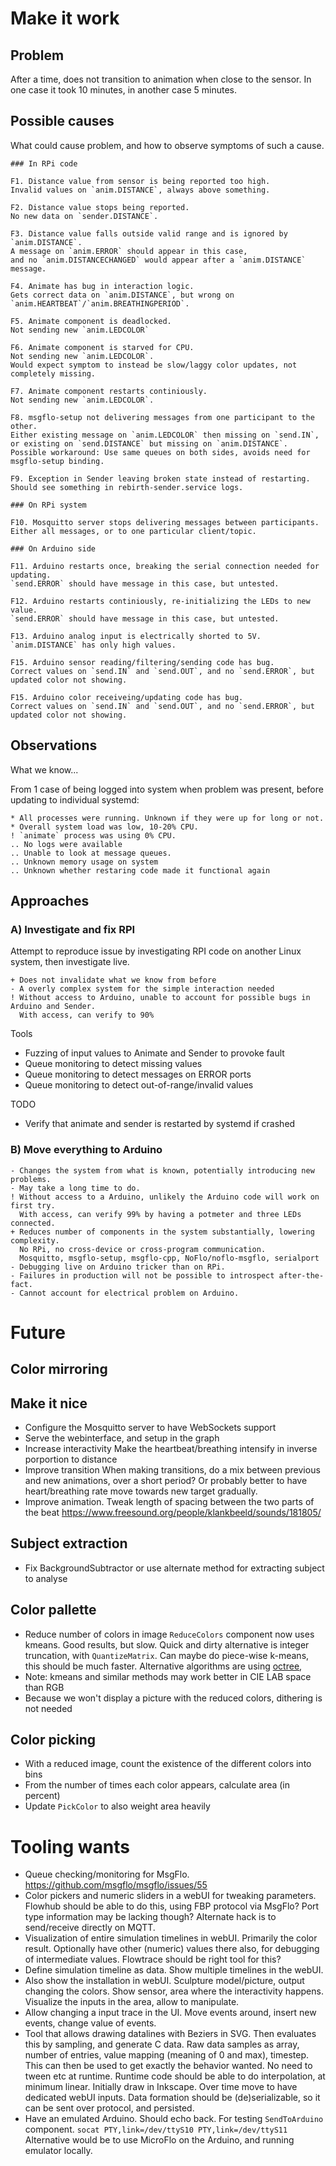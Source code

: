 
# Make it work

## Problem
After a time, does not transition to animation when close to the sensor.
In one case it took 10 minutes, in another case 5 minutes.

## Possible causes
What could cause problem, and how to observe symptoms of such a cause.

```
### In RPi code

F1. Distance value from sensor is being reported too high.
Invalid values on `anim.DISTANCE`, always above something.

F2. Distance value stops being reported.
No new data on `sender.DISTANCE`.

F3. Distance value falls outside valid range and is ignored by `anim.DISTANCE`.
A message on `anim.ERROR` should appear in this case,
and no `anim.DISTANCECHANGED` would appear after a `anim.DISTANCE` message.

F4. Animate has bug in interaction logic.
Gets correct data on `anim.DISTANCE`, but wrong on `anim.HEARTBEAT`/`anim.BREATHINGPERIOD`.

F5. Animate component is deadlocked.
Not sending new `anim.LEDCOLOR`

F6. Animate component is starved for CPU.
Not sending new `anim.LEDCOLOR`.
Would expect symptom to instead be slow/laggy color updates, not completely missing.

F7. Animate component restarts continiously.
Not sending new `anim.LEDCOLOR`.

F8. msgflo-setup not delivering messages from one participant to the other.
Either existing message on `anim.LEDCOLOR` then missing on `send.IN`,
or existing on `send.DISTANCE` but missing on `anim.DISTANCE`. 
Possible workaround: Use same queues on both sides, avoids need for msgflo-setup binding.

F9. Exception in Sender leaving broken state instead of restarting.
Should see something in rebirth-sender.service logs.

### On RPi system

F10. Mosquitto server stops delivering messages between participants.
Either all messages, or to one particular client/topic.

### On Arduino side

F11. Arduino restarts once, breaking the serial connection needed for updating.
`send.ERROR` should have message in this case, but untested.

F12. Arduino restarts continiously, re-initializing the LEDs to new value.
`send.ERROR` should have message in this case, but untested.

F13. Arduino analog input is electrically shorted to 5V. 
`anim.DISTANCE` has only high values.

F15. Arduino sensor reading/filtering/sending code has bug.
Correct values on `send.IN` and `send.OUT`, and no `send.ERROR`, but updated color not showing.

F15. Arduino color receiveing/updating code has bug.
Correct values on `send.IN` and `send.OUT`, and no `send.ERROR`, but updated color not showing.

```

## Observations
What we know...

From 1 case of being logged into system when problem was present,
before updating to individual systemd:

```
* All processes were running. Unknown if they were up for long or not.
* Overall system load was low, 10-20% CPU.
! `animate` process was using 0% CPU.
.. No logs were available
.. Unable to look at message queues.
.. Unknown memory usage on system
.. Unknown whether restaring code made it functional again
```

## Approaches

### A) Investigate and fix RPI

Attempt to reproduce issue by investigating RPI code on another Linux system,
then investigate live.

```
+ Does not invalidate what we know from before
- A overly complex system for the simple interaction needed
! Without access to Arduino, unable to account for possible bugs in Arduino and Sender.
  With access, can verify to 90%
```

Tools

* Fuzzing of input values to Animate and Sender to provoke fault
* Queue monitoring to detect missing values
* Queue monitoring to detect messages on ERROR ports
* Queue monitoring to detect out-of-range/invalid values

TODO

* Verify that animate and sender is restarted by systemd if crashed

### B) Move everything to Arduino

```
- Changes the system from what is known, potentially introducing new problems.
- May take a long time to do.
! Without access to a Arduino, unlikely the Arduino code will work on first try.
  With access, can verify 99% by having a potmeter and three LEDs connected.
+ Reduces number of components in the system substantially, lowering complexity.
  No RPi, no cross-device or cross-program communication.
  Mosquitto, msgflo-setup, msgflo-cpp, NoFlo/noflo-msgflo, serialport
- Debugging live on Arduino tricker than on RPi.
- Failures in production will not be possible to introspect after-the-fact.
- Cannot account for electrical problem on Arduino.
```

# Future

## Color mirroring

## Make it nice

* Configure the Mosquitto server to have WebSockets support
* Serve the webinterface, and setup in the graph
* Increase interactivity
Make the heartbeat/breathing intensify in inverse porportion to distance
* Improve transition
When making transitions, do a mix between previous and new animations, over a short period?
Or probably better to have heart/breathing rate move towards new target gradually. 
* Improve animation.
Tweak length of spacing between the two parts of the beat
https://www.freesound.org/people/klankbeeld/sounds/181805/

## Subject extraction

* Fix BackgroundSubtractor or use alternate method for extracting subject to analyse

## Color pallette

* Reduce number of colors in image
`ReduceColors` component now uses kmeans. Good results, but slow. 
Quick and dirty alternative is integer truncation, with `QuantizeMatrix`.
Can maybe do piece-wise k-means, this should be much faster.
Alternative algorithms are using [octree](https://rosettacode.org/wiki/Color_quantization#C),
* Note: kmeans and similar methods may work better in CIE LAB space than RGB
* Because we won't display a picture with the reduced colors, dithering is not needed

## Color picking

* With a reduced image, count the existence of the different colors into bins
* From the number of times each color appears, calculate area (in percent)
* Update `PickColor` to also weight area heavily

# Tooling wants

* Queue checking/monitoring for MsgFlo. https://github.com/msgflo/msgflo/issues/55
* Color pickers and numeric sliders in a webUI for tweaking parameters.
Flowhub should be able to do this, using FBP protocol via MsgFlo?
Port type information may be lacking though?
Alternate hack is to send/receive directly on MQTT.
* Visualization of entire simulation timelines in webUI. Primarily the color result.
Optionally have other (numeric) values there also, for debugging of intermediate values.
Flowtrace should be right tool for this?
* Define simulation timeline as data. Show multiple timelines in the webUI.
* Also show the installation in webUI. Sculpture model/picture, output changing the colors.
Show sensor, area where the interactivity happens. Visualize the inputs in the area, allow to manipulate.
* Allow changing a input trace in the UI. Move events around, insert new events, change value of events.
* Tool that allows drawing datalines with Beziers in SVG.
Then evaluates this by sampling, and generate C data. 
Raw data samples as array, number of entries, value mapping (meaning of 0 and max), timestep.
This can then be used to get exactly the behavior wanted.
No need to tween etc at runtime.
Runtime code should be able to do interpolation, at minimum linear.
Initially draw in Inkscape. Over time move to have dedicated webUI inputs.
Data formation should be (de)serializable, so it can be sent over protocol, and persisted.
* Have an emulated Arduino. Should echo back. For testing `SendToArduino` component.
`socat PTY,link=/dev/ttyS10 PTY,link=/dev/ttyS11`
Alternative would be to use MicroFlo on the Arduino, and running emulator locally.
